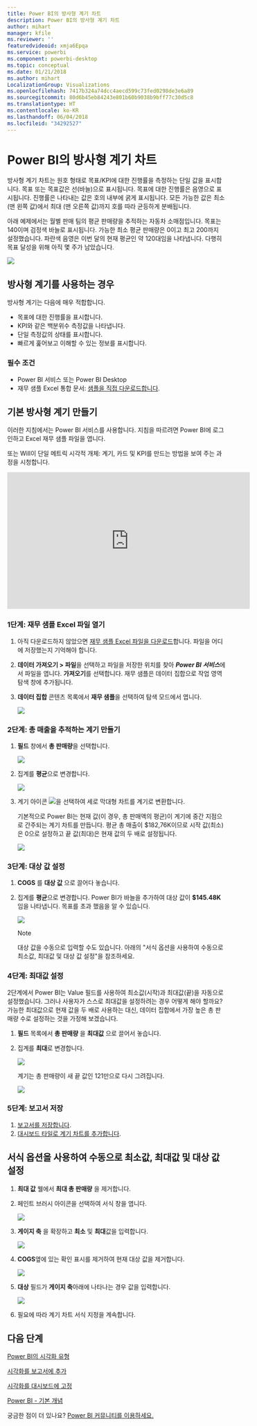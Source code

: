 ```yaml
---
title: Power BI의 방사형 계기 차트
description: Power BI의 방사형 계기 차트
author: mihart
manager: kfile
ms.reviewer: ''
featuredvideoid: xmja6Epqa
ms.service: powerbi
ms.component: powerbi-desktop
ms.topic: conceptual
ms.date: 01/21/2018
ms.author: mihart
LocalizationGroup: Visualizations
ms.openlocfilehash: 7417b324a74dcc4aecd599c73fed0298de3e6a89
ms.sourcegitcommit: 80d6b45eb84243e801b60b9038b9bff77c30d5c8
ms.translationtype: HT
ms.contentlocale: ko-KR
ms.lasthandoff: 06/04/2018
ms.locfileid: "34292527"
---
```

# <a name="radial-gauge-charts-in-power-bi"></a>Power BI의 방사형 계기 차트
방사형 계기 차트는 원호 형태로 목표/KPI에 대한 진행률을 측정하는 단일 값을 표시합니다.  목표 또는 목표값은 선(바늘)으로 표시됩니다. 목표에 대한 진행률은 음영으로 표시됩니다.  진행률은 나타내는 값은 호의 내부에 굵게 표시됩니다. 모든 가능한 값은 최소(맨 왼쪽 값)에서 최대 (맨 오른쪽 값)까지 호를 따라 균등하게 분배됩니다.

아래 예제에서는 월별 판매 팀의 평균 판매량을 추적하는 자동차 소매점입니다. 목표는 140이며 검정색 바늘로 표시됩니다.  가능한 최소 평균 판매량은 0이고 최고 200까지 설정했습니다.  파란색 음영은 이번 달의 현재 평균인 약 120대임을 나타냅니다. 다행히 목표 달성을 위해 아직 몇 주가 남았습니다.

![](media/power-bi-visualization-radial-gauge-charts/gauge_m.png)

## <a name="when-to-use-a-radial-gauge"></a>방사형 계기를 사용하는 경우
방사형 계기는 다음에 매우 적합합니다.

* 목표에 대한 진행률을 표시합니다.
* KPI와 같은 백분위수 측정값을 나타냅니다.
* 단일 측정값의 상태를 표시합니다.
* 빠르게 훑어보고 이해할 수 있는 정보를 표시합니다.

### <a name="prerequisites"></a>필수 조건
 - Power BI 서비스 또는 Power BI Desktop
 - 재무 샘플 Excel 통합 문서: [샘플을 직접 다운로드합니다](http://go.microsoft.com/fwlink/?LinkID=521962).

## <a name="create-a-basic-radial-gauge"></a>기본 방사형 계기 만들기
이러한 지침에서는 Power BI 서비스를 사용합니다. 지침을 따르려면 Power BI에 로그인하고 Excel 재무 샘플 파일을 엽니다.  

또는 Will이 단일 메트릭 시각적 개체: 계기, 카드 및 KPI를 만드는 방법을 보여 주는 과정을 시청합니다.

<iframe width="560" height="315" src="https://www.youtube.com/embed/xmja6EpqaO0?list=PL1N57mwBHtN0JFoKSR0n-tBkUJHeMP2cP" frameborder="0" allowfullscreen></iframe>

### <a name="step-1-open-the-financial-sample-excel-file"></a>1단계: 재무 샘플 Excel 파일 열기
1. 아직 다운로드하지 않았으면 [재무 샘플 Excel 파일을 다운로드](sample-financial-download.md)합니다. 파일을 어디에 저장했는지 기억해야 합니다.

2. **데이터 가져오기 \> 파일**을 선택하고 파일을 저장한 위치를 찾아 ***Power BI 서비스***에서 파일을 엽니다. **가져오기**를 선택합니다. 재무 샘플은 데이터 집합으로 작업 영역 탐색 창에 추가됩니다.

3. **데이터 집합** 콘텐츠 목록에서 **재무 샘플**을 선택하여 탐색 모드에서 엽니다.

    ![](media/power-bi-visualization-radial-gauge-charts/power-bi-dataset.png)

### <a name="step-2-create-a-gauge-to-track-gross-sales"></a>2단계: 총 매출을 추적하는 계기 만들기
1. **필드** 창에서 **총 판매량**을 선택합니다.
   
   ![](media/power-bi-visualization-radial-gauge-charts/grosssalesvalue_new.png)
2. 집계를 **평균**으로 변경합니다.
   
   ![](media/power-bi-visualization-radial-gauge-charts/changetoaverage_new.png)
3. 계기 아이콘 ![](media/power-bi-visualization-radial-gauge-charts/gaugeicon_new.png)을 선택하여 세로 막대형 차트를 계기로 변환합니다.
   
   기본적으로 Power BI는 현재 값(이 경우, 총 판매액의 평균)이 계기에 중간 지점으로 간주되는 계기 차트를 만듭니다. 평균 총 매출이 $182,76K이므로 시작 값(최소)은 0으로 설정하고 끝 값(최대)은 현재 값의 두 배로 설정됩니다.
   
   ![](media/power-bi-visualization-radial-gauge-charts/gauge_no_target.png)

### <a name="step-3-set-a-target-value"></a>3단계: 대상 값 설정
1. **COGS** 를 **대상 값** 으로 끌어다 놓습니다.
2. 집계를 **평균**으로 변경합니다.
   Power BI가 바늘을 추가하여 대상 값이 **$145.48K**임을 나타냅니다. 목표를 초과 했음을 알 수 있습니다.
   
   ![](media/power-bi-visualization-radial-gauge-charts/gaugeinprogress_new.png)
   
   > [!NOTE]
   > 대상 값을 수동으로 입력할 수도 있습니다.  아래의 "서식 옵션을 사용하여 수동으로 최소값, 최대값 및 대상 값 설정"을 참조하세요.
   > 
   > 

### <a name="step-4-set-a-maximum-value"></a>4단계: 최대값 설정
2단계에서 Power BI는 Value 필드를 사용하여 최소값(시작)과 최대값(끝)을 자동으로 설정했습니다.  그러나 사용자가 스스로 최대값을 설정하려는 경우 어떻게 해야 할까요?  가능한 최대값으로 현재 값을 두 배로 사용하는 대신, 데이터 집합에서 가장 높은 총 판매량 수로 설정하는 것을 가정해 보겠습니다. 

1. **필드** 목록에서 **총 판매량** 을 **최대값** 으로 끌어서 놓습니다.
2. 집계를 **최대**로 변경합니다.
   
   ![](media/power-bi-visualization-radial-gauge-charts/setmaximum_new.png)
   
   계기는 총 판매량이 새 끝 값인 121만으로 다시 그려집니다.
   
   ![](media/power-bi-visualization-radial-gauge-charts/power-bi-final-gauge.png)

### <a name="step-5-save-your-report"></a>5단계: 보고서 저장
1. [보고서를 저장합니다](service-report-save.md).
2. [대시보드 타일로 계기 차트를 추가합니다](service-dashboard-tiles.md). 

## <a name="use-formatting-options-to-manually-set-minimum-maximum-and-target-values"></a>서식 옵션을 사용하여 수동으로 최소값, 최대값 및 대상 값 설정
1. **최대 값** 웰에서 **최대 총 판매량** 을 제거합니다.
2. 페인트 브러시 아이콘을 선택하여 서식 창을 엽니다.
   
   ![](media/power-bi-visualization-radial-gauge-charts/power-bi-roller.png)
3. **게이지 축** 을 확장하고 **최소** 및 **최대**값을 입력합니다.
   
    ![](media/power-bi-visualization-radial-gauge-charts/power-bi-gauge-axis.png)
4. **COGS**옆에 있는 확인 표시를 제거하여 현재 대상 값을 제거합니다.
   
    ![](media/power-bi-visualization-radial-gauge-charts/pbi_remove_target.png)
5. **대상** 필드가 **게이지 축**아래에 나타나는 경우 값을 입력합니다.
   
    ![](media/power-bi-visualization-radial-gauge-charts/power-bi-gauge-target.png)
6. 필요에 따라 계기 차트 서식 지정을 계속합니다.

## <a name="next-steps"></a>다음 단계
[Power BI의 시각화 유형](power-bi-visualization-types-for-reports-and-q-and-a.md)

[시각화를 보고서에 추가](power-bi-report-add-visualizations-i.md)

[시각화를 대시보드에 고정](service-dashboard-pin-tile-from-report.md)

[Power BI - 기본 개념](service-basic-concepts.md)

궁금한 점이 더 있나요? [Power BI 커뮤니티를 이용하세요.](http://community.powerbi.com/)

